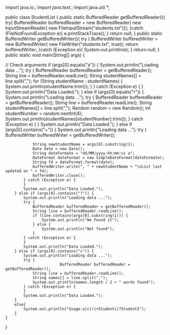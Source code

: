 import java.io.*;
import java.text.*;
import java.util.*;

public class StudentList {
    public static BufferedReader getBufferedReader(){
        try{
            BufferedReader bufferedReader = new BufferedReader(
                    new InputStreamReader(
                            new FileInputStream("students.txt")));
        }catch (FileNotFoundException e){
            e.printStackTrace();
        }
        return null;
    }
    public static BufferedWriter getBufferedWriter(){
        try {
            BufferedWriter bufferedWriter = new BufferedWriter(
                    new FileWriter("students.txt", true));
             return  bufferedWriter;
        }catch (Exception e){
            System.out.println(e);
        }
        return  null;
    }
    public static void main(String[] args) {

  //            Check arguments
        if (args[0].equals("a")) {
            System.out.println("Loading data ...");
            try {
               BufferedReader bufferedReader = getBufferedReader();
                String line = bufferedReader.readLine();
                String studentNames[] = line.split(",");
                for (String studentName : studentNames) {
                    System.out.println(studentName.trim());
                }
            } catch (Exception e) {
            }
            System.out.println("Data Loaded.");
        } else if (args[0].equals("r")) {
            System.out.println("Loading data ...");
            try {
                            BufferedReader bufferedReader = getBufferedReader();
                String line = bufferedReader.readLine();
                String studentNames[] = line.split(",");
                Random random = new Random();
                int studentNumber = random.nextInt(4);
                System.out.println(studentNames[studentNumber].trim());
            } catch (Exception e) {
            }
            System.out.println("Data Loaded.");
        } else if (args[0].contains("+")) {
            System.out.println("Loading data ...");
            try {
                            BufferedWriter bufferedWriter = getBufferedWriter();

                String newStudentName = args[0].substring(1);
                Date date = new Date();
                String dateFormate = "dd/MM/yyyy-hh:mm:ss a";
                DateFormat dateFormat = new SimpleDateFormat(dateFormate);
                String fd = dateFormat.format(date);
                bufferedWriter.write(", " + newStudentName + "\nList last updated on " + fd);
                bufferedWriter.close();
            } catch (Exception e) {
            }
            System.out.println("Data Loaded.");
        } else if (args[0].contains("?")) {
            System.out.println("Loading data ...");
            try {
                BufferedReader bufferedReader = getBufferedReader();
                String line = bufferedReader.readLine();
                if (line.contains(args[0].substring(1))) {
                    System.out.println("We Found it");
                } else {
                    System.out.println("Not found");
                }
            } catch (Exception e) {
            }
            System.out.println("Data Loaded.");
        } else if (args[0].contains("c")) {
            System.out.println("Loading data ...");
            try {
                            BufferedReader bufferedReader = getBufferedReader();
                String line = bufferedReader.readLine();
                String names[] = line.split(",");
                System.out.println(names.length / 2 + " words found");
            } catch (Exception e) {
            }
            System.out.println("Data Loaded.");
        }
        else{
            System.out.println("Usage:a|c|r|+Studenti|?StudentI");
        }
    }
}
